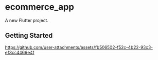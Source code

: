 # ecommerce_app

A new Flutter project.

## Getting Started




https://github.com/user-attachments/assets/fb506502-f52c-4b22-93c3-ef3cc4469e4f


